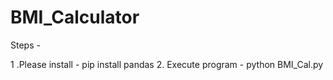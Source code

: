 # BMI_Calculator

Steps -

1 .Please install - pip install pandas
2. Execute program - python BMI_Cal.py 


